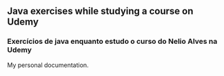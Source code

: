 ## Java exercises while studying a course on Udemy
### Exercícios de java enquanto estudo o curso do Nelio Alves na Udemy
My personal documentation.
